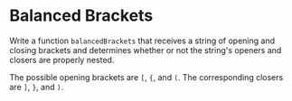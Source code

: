 # Balanced Brackets

Write a function `balancedBrackets` that receives a string of opening and closing brackets and determines whether or not the string's openers and closers are properly nested. 

The possible opening brackets are `[`, `{`, and `(`. The corresponding closers are `]`, `}`, and `)`.